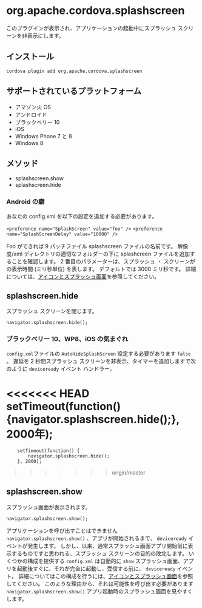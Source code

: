 <!---
    Licensed to the Apache Software Foundation (ASF) under one
    or more contributor license agreements.  See the NOTICE file
    distributed with this work for additional information
    regarding copyright ownership.  The ASF licenses this file
    to you under the Apache License, Version 2.0 (the
    "License"); you may not use this file except in compliance
    with the License.  You may obtain a copy of the License at

      http://www.apache.org/licenses/LICENSE-2.0

    Unless required by applicable law or agreed to in writing,
    software distributed under the License is distributed on an
    "AS IS" BASIS, WITHOUT WARRANTIES OR CONDITIONS OF ANY
    KIND, either express or implied.  See the License for the
    specific language governing permissions and limitations
    under the License.
-->

# org.apache.cordova.splashscreen

このプラグインが表示され、アプリケーションの起動中にスプラッシュ スクリーンを非表示にします。

## インストール

    cordova plugin add org.apache.cordova.splashscreen
    

## サポートされているプラットフォーム

*   アマゾン火 OS
*   アンドロイド
*   ブラックベリー 10
*   iOS
*   Windows Phone 7 と 8
*   Windows 8

## メソッド

*   splashscreen.show
*   splashscreen.hide

### Android の癖

あなたの config.xml を以下の設定を追加する必要があります。

`<preference name="SplashScreen" value="foo" />` `<preference name="SplashScreenDelay" value="10000" />`

Foo ができれば 9 パッチファイル splashscreen ファイルの名前です。 解像度/xml ディレクトリの適切なフォルダーの下に splashcreen ファイルを追加することを確認します。 2 番目のパラメーターは、スプラッシュ ・ スクリーンがの表示時間 (ミリ秒単位) を表します。 デフォルトでは 3000 ミリ秒です。 詳細については、[アイコンとスプラッシュ画面][1]を参照してください。

 [1]: http://cordova.apache.org/docs/en/edge/config_ref_images.md.html

## splashscreen.hide

スプラッシュ スクリーンを閉じます。

    navigator.splashscreen.hide();
    

### ブラックベリー 10、WP8、iOS の気まぐれ

`config.xml`ファイルの `AutoHideSplashScreen` 設定する必要があります `false` 。 遅延を 2 秒間スプラッシュ スクリーンを非表示、タイマーを追加しますで次のように `deviceready` イベント ハンドラー。

<<<<<<< HEAD
        setTimeout(function() {navigator.splashscreen.hide();}, 2000年);
=======
        setTimeout(function() {
            navigator.splashscreen.hide();
        }, 2000);
>>>>>>> origin/master
    

## splashscreen.show

スプラッシュ画面が表示されます。

    navigator.splashscreen.show();
    

アプリケーションを呼び出すことはできません `navigator.splashscreen.show()` 、アプリが開始されるまで、 `deviceready` イベントが発生します。 しかし、以来、通常スプラッシュ画面アプリ開始前に表示するものですと思われる、スプラッシュ スクリーンの目的の敗北します。 いくつかの構成を提供する `config.xml` は自動的に `show` スプラッシュ画面、アプリを起動後すぐに、それが完全に起動し、受信する前に、 `deviceready` イベント。 詳細についてはこの構成を行うには、[アイコンとスプラッシュ画面][1]を参照してください。 このような理由から、それは可能性を呼び出す必要があります `navigator.splashscreen.show()` アプリ起動時のスプラッシュ画面を見やすくします。